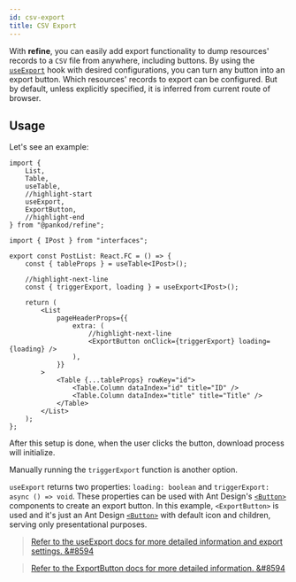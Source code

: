 ```yaml
---
id: csv-export
title: CSV Export
---
```


With **refine**, you can easily add export functionality to dump resources' records to a `CSV` file from anywhere, including buttons. By using the [`useExport`][useExport] hook with desired configurations, you can turn any button into an export button.  Which resources' records to export can be configured. But by default, unless explicitly specified, it is inferred from current route of browser.

## Usage

Let's see an example:

```tsx title="pages/posts/list.tsx"
import {
    List,
    Table,
    useTable,
    //highlight-start
    useExport,
    ExportButton,
    //highlight-end
} from "@pankod/refine";

import { IPost } from "interfaces";

export const PostList: React.FC = () => {
    const { tableProps } = useTable<IPost>();

    //highlight-next-line
    const { triggerExport, loading } = useExport<IPost>();

    return (
        <List
            pageHeaderProps={{
                extra: (
                    //highlight-next-line
                    <ExportButton onClick={triggerExport} loading={loading} />
                ),
            }}
        >
            <Table {...tableProps} rowKey="id">
                <Table.Column dataIndex="id" title="ID" />
                <Table.Column dataIndex="title" title="Title" />
            </Table>
        </List>
    );
};

```

After this setup is done, when the user clicks the button, download process will initialize.

Manually running the `triggerExport` function is another option.

`useExport` returns two properties: `loading: boolean` and `triggerExport: async () => void`. These properties can be used with Ant Design's [`<Button>`][Button] components to create an export button. In this example, `<ExportButton>` is used and it's just an Ant Design [`<Button>`][Button] with default icon and children, serving only presentational purposes.

> [Refer to the useExport docs for more detailed information and export settings. &#8594][useExport]

> [Refer to the ExportButton docs for more detailed information. &#8594][ExportButton]

[Button]: https://ant.design/components/button/
[useExport]: api-references/hooks/import-export/useExport.md
[ExportButton]: api-references/components/buttons/export.md
